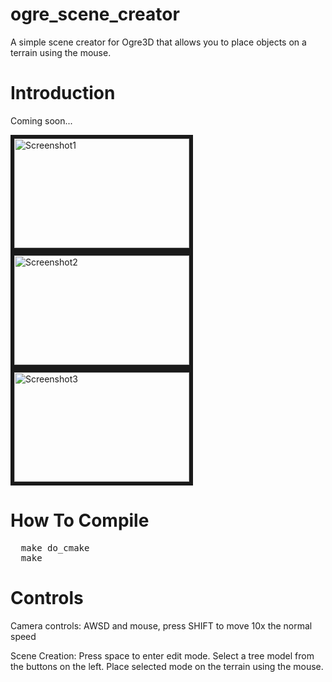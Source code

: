 ogre_scene_creator
==================

A simple scene creator for Ogre3D that allows you to place objects on a terrain using the mouse.

# Introduction

Coming soon...

<img src="http://i.imgur.com/nA4jbl.jpg" alt="Screenshot1" border="6" height="175" width="280">
<img src="http://i.imgur.com/EDHOsl.jpg" alt="Screenshot2" border="6" height="175" width="280">
<img src="http://i.imgur.com/eC9hZl.jpg" alt="Screenshot3" border="6" height="175" width="280">

# How To Compile
<pre>
  make do_cmake
  make
</pre>



# Controls

Camera controls:
AWSD and mouse, press SHIFT to move 10x the normal speed

Scene Creation:
Press space to enter edit mode.
Select a tree model from the buttons on the left.
Place selected mode on the terrain using the mouse.